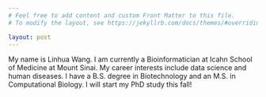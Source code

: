 ```yaml
---
# Feel free to add content and custom Front Matter to this file.
# To modify the layout, see https://jekyllrb.com/docs/themes/#overriding-theme-defaults

layout: post
---
```

<p>
My name is Linhua Wang. I am currently a Bioinformatician at Icahn School of Medicine at Mount Sinai. My career interests include data science and human diseases. I have a B.S. degree in Biotechnology and an M.S. in Computational Biology. I will start my PhD study this fall! 
</p>